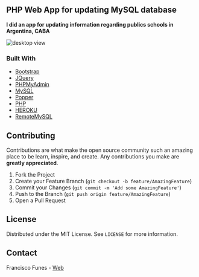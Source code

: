## PHP Web App for updating MySQL database

**I did an app for updating information regarding publics schools in Argentina, CABA**

<img src="https://i.ibb.co/QNyWXv5/DGEGE-Actualizar-Informaci-n.png" alt="desktop view"> </img>
### Built With

* [Bootstrap](https://getbootstrap.com)
* [JQuery](https://jquery.com)
* [PHPMyAdmin](https://www.phpmyadmin.net/)
* [MySQL](https://www.mysql.com/)
* [Popper](https://popper.js.org/)
* [PHP](https://www.php.net/manual/es/intro-whatis.php)
* [HEROKU](https://www.heroku.com)
* [RemoteMySQL](https://https://remotemysql.com/)


<!-- CONTRIBUTING -->
## Contributing

Contributions are what make the open source community such an amazing place to be learn, inspire, and create. Any contributions you make are **greatly appreciated**.

1. Fork the Project
2. Create your Feature Branch (`git checkout -b feature/AmazingFeature`)
3. Commit your Changes (`git commit -m 'Add some AmazingFeature'`)
4. Push to the Branch (`git push origin feature/AmazingFeature`)
5. Open a Pull Request

<!-- LICENSE -->
## License

Distributed under the MIT License. See `LICENSE` for more information.


<!-- CONTACT -->
## Contact

Francisco Funes - [Web](https://franciscofunes.netlify.com/)
